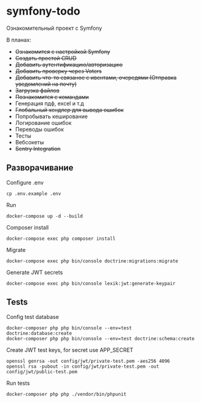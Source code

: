 # symfony-todo
Ознакомительный проект с Symfony

В планах:
- ~~Ознакомится с настройкой Symfony~~
- ~~Создать простой CRUD~~
- ~~Добавить аутентификацию/авторизацию~~
- ~~Добавить проверку через Voters~~
- ~~Добавить что-то связаное с ивентами, очередями (Отправка уведомлений на почту)~~
- ~~Загрузка файлов~~
- ~~Познакомится с командами~~
- Генерация пдф, excel и т.д 
- ~~Глобальный хендлер для вывода ошибок~~
- Попробывать кеширование
- Логирование ошибок
- Переводы ошибок
- Тесты
- Вебсокеты
- ~~Sentry Integration~~

## Разворачивание
Configure .env 
```
сp .env.example .env
```

Run
```
docker-compose up -d --build
```

Composer install
```
docker-compose exec php composer install
```

Migrate 
```
docker-compose exec php bin/console doctrine:migrations:migrate
```

Generate JWT secrets
```
docker-compose exec php bin/console lexik:jwt:generate-keypair
```

## Tests
Config test database
```
docker-composer php php bin/console --env=test doctrine:database:create
docker-composer php php bin/console --env=test doctrine:schema:create
```

Create JWT test keys, for secret use APP_SECRET
```
openssl genrsa -out config/jwt/private-test.pem -aes256 4096
openssl rsa -pubout -in config/jwt/private-test.pem -out config/jwt/public-test.pem
```

Run tests
```
docker-composer php php ./vendor/bin/phpunit
```